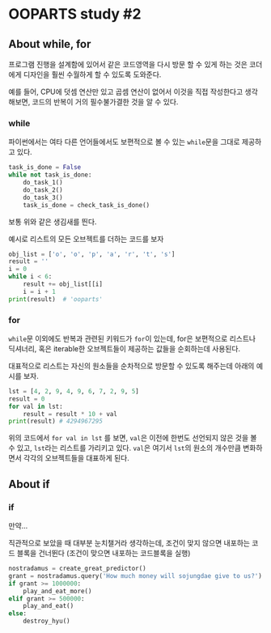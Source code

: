 # OOPARTS study #2

## About while, for

프로그램 진행을 설계함에 있어서 같은 코드영역을 다시 방문 할 수 있게 하는 것은 코더에게 디자인을 훨씬 수월하게 할 수 있도록 도와준다.

예를 들어, CPU에 덧셈 연산만 있고 곱셈 연산이 없어서 이것을 직접 작성한다고 생각해보면, 코드의 반복이 거의 필수불가결한 것을 알 수 있다.

### while

파이썬에서는 여타 다른 언어들에서도 보편적으로 볼 수 있는 `while`문을 그대로 제공하고 있다.

```python
task_is_done = False
while not task_is_done:
    do_task_1()
    do_task_2()
    do_task_3()
    task_is_done = check_task_is_done()
```

보통 위와 같은 생김새를 띈다.

예시로 리스트의 모든 오브젝트를 더하는 코드를 보자

```python
obj_list = ['o', 'o', 'p', 'a', 'r', 't', 's']
result = ''
i = 0
while i < 6:
    result += obj_list[[i]
    i = i + 1
print(result)  # 'ooparts'
```

### for

`while`문 이외에도 반복과 관련된 키워드가 `for`이 있는데, for은 보편적으로 리스트나 딕셔너리, 혹은 iterable한 오브젝트들이 제공하는 값들을 순회하는데 사용된다.

대표적으로 리스트는 자신의 원소들을 순차적으로 방문할 수 있도록 해주는데 아래의 예시를 보자.

```python
lst = [4, 2, 9, 4, 9, 6, 7, 2, 9, 5]
result = 0
for val in lst:
    result = result * 10 + val
print(result) # 4294967295
```

위의 코드에서 `for val in lst` 를 보면, `val`은 이전에 한번도 선언되지 않은 것을 볼 수 있고, `lst`라는 리스트를 가리키고 있다. `val`은 여기서 `lst`의 원소의 개수만큼 변화하면서 각각의 오브젝트들을 대표하게 된다.

## About if

### if

만약...

직관적으로 보았을 때 대부분 눈치챌거라 생각하는데, 조건이 맞지 않으면 내포하는 코드 블록을 건너뛴다 (조건이 맞으면 내포하는 코드블록을 실행)

```python
nostradamus = create_great_predictor()
grant = nostradamus.query('How much money will sojungdae give to us?')
if grant >= 1000000:
    play_and_eat_more()
elif grant >= 500000:
    play_and_eat()
else:
    destroy_hyu()
```

